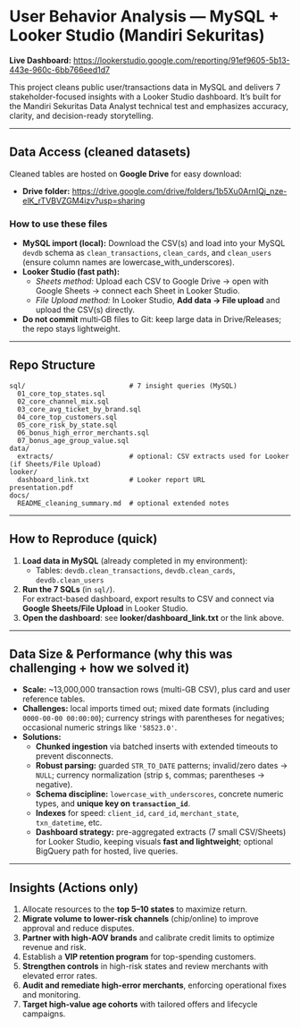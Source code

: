 # User Behavior Analysis — MySQL + Looker Studio (Mandiri Sekuritas)

**Live Dashboard:** https://lookerstudio.google.com/reporting/91ef9605-5b13-443e-960c-6bb766eed1d7

This project cleans public user/transactions data in MySQL and delivers 7 stakeholder-focused insights with a Looker Studio dashboard. 
It’s built for the Mandiri Sekuritas Data Analyst technical test and emphasizes accuracy, clarity, and decision-ready storytelling.

---

## Data Access (cleaned datasets)

Cleaned tables are hosted on **Google Drive** for easy download:
- **Drive folder:** https://drive.google.com/drive/folders/1b5Xu0ArnIQj_nze-elK_rTVBVZGM4izv?usp=sharing

### How to use these files
- **MySQL import (local):** Download the CSV(s) and load into your MySQL `devdb` schema as `clean_transactions`, `clean_cards`, and `clean_users` (ensure column names are lowercase_with_underscores).
- **Looker Studio (fast path):**
  - *Sheets method:* Upload each CSV to Google Drive → open with Google Sheets → connect each Sheet in Looker Studio.
  - *File Upload method:* In Looker Studio, **Add data → File upload** and upload the CSV(s) directly.
- **Do not commit** multi‑GB files to Git: keep large data in Drive/Releases; the repo stays lightweight.

---

## Repo Structure

```
sql/                          # 7 insight queries (MySQL)
  01_core_top_states.sql
  02_core_channel_mix.sql
  03_core_avg_ticket_by_brand.sql
  04_core_top_customers.sql
  05_core_risk_by_state.sql
  06_bonus_high_error_merchants.sql
  07_bonus_age_group_value.sql
data/
  extracts/                   # optional: CSV extracts used for Looker (if Sheets/File Upload)
looker/
  dashboard_link.txt          # Looker report URL
presentation.pdf
docs/
  README_cleaning_summary.md  # optional extended notes
```

---

## How to Reproduce (quick)

1. **Load data in MySQL** (already completed in my environment):
   - Tables: `devdb.clean_transactions`, `devdb.clean_cards`, `devdb.clean_users`
2. **Run the 7 SQLs** (in `sql/`).  
   For extract-based dashboard, export results to CSV and connect via **Google Sheets/File Upload** in Looker Studio.
3. **Open the dashboard**: see **looker/dashboard_link.txt** or the link above.

---

## Data Size & Performance (why this was challenging + how we solved it)

- **Scale:** ~13,000,000 transaction rows (multi-GB CSV), plus card and user reference tables.  
- **Challenges:** local imports timed out; mixed date formats (including `0000-00-00 00:00:00`); currency strings with parentheses for negatives; occasional numeric strings like `'58523.0'`.
- **Solutions:**
  - **Chunked ingestion** via batched inserts with extended timeouts to prevent disconnects.
  - **Robust parsing:** guarded `STR_TO_DATE` patterns; invalid/zero dates → `NULL`; currency normalization (strip `$`, commas; parentheses → negative).
  - **Schema discipline:** `lowercase_with_underscores`, concrete numeric types, and **unique key on `transaction_id`**.
  - **Indexes** for speed: `client_id`, `card_id`, `merchant_state`, `txn_datetime`, etc.
  - **Dashboard strategy:** pre-aggregated extracts (7 small CSV/Sheets) for Looker Studio, keeping visuals **fast and lightweight**; optional BigQuery path for hosted, live queries.

---

## Insights (Actions only)

1) Allocate resources to the **top 5–10 states** to maximize return.  
2) **Migrate volume to lower-risk channels** (chip/online) to improve approval and reduce disputes.  
3) **Partner with high-AOV brands** and calibrate credit limits to optimize revenue and risk.  
4) Establish a **VIP retention program** for top-spending customers.  
5) **Strengthen controls** in high-risk states and review merchants with elevated error rates.  
6) **Audit and remediate high-error merchants**, enforcing operational fixes and monitoring.  
7) **Target high-value age cohorts** with tailored offers and lifecycle campaigns.
